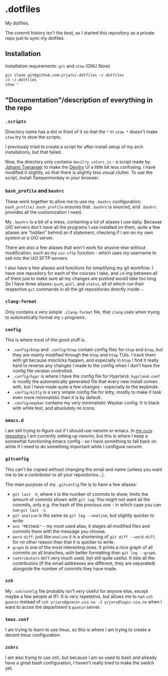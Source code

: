 # .dotfiles

My dotfiles.

The commit history isn't the best, as I started this repository as a private
repo just to sync my dotfiles.

## Installation

Installation requirements: `git` and `stow` (GNU Stow)

```bash
git clone git@github.com:yrjarv/.dotfiles ~/.dotfiles
cd ~/.dotfiles
stow *
```

## "Documentation"/description of everything in the repo

### `.scripts`

Directory name has a dot in front of it so that the `*` in `stow *` doesn't make
`stow` try to stow the scripts.

I previously tried to create a script for after-install setup of my arch
installations, but that failed.

Now, the directory only contains `devilry_colors.js` - a script made by [Johann
Tveranger](github.com/johtve) to make the [Devilry](devilry.ifi.uio.no) UI a
little bit less confusing. I have modified it slightly, so that there is
slightly less visual clutter. To use the script, install Tampermonkey in your
browser.

### `bash_profile` and `bashrc`

These work together to allow me to use my `.bashrc` configuration:
`bash_profile/.bash_profile` ensures that `.bashrc` is sourced, and `.bashrc`
provides all the customization I need.

My `.bashrc` is a bit of a mess, containing a lot of aliases I use daily.
Because UiO servers don't have all the programs I use installed on them, quite a
few aliases are "hidden" behind an if statement, checking if I am on my own
system or a UiO server.

There are also a few aliases that won't work for anyone else without
modification, such as my `uio-sftp` function - which uses my username to ssh
into the UiO SFTP servers.

I also have a few aliases and functions for simplifying my git workflow: I have
one repository for each of the courses I take, and `cd`-ing between all of them
just to make sure all my changes are pushed would take too long. So I have three
aliases: `push`, `pull`, and `status`, all of which run their respective `git`
commands in all the git repositories directly inside `~`.

### `clang-format`

Only contains a very simple `.clang-format` file, that `clang` uses when trying
to automatically format my `c` programs.

### `config`

This is where most of the good stuff is.

* `.config/btop` and `.config/htop` contain config files for `htop` and `btop`,
  but they are mainly modified through the `btop` and `htop` TUIs. I track them
  with git because misclicks happen, and especially in `btop` I find it really
  hard to reverse any changes I made to the config when I don't have the config
  file version controlled.
* `.config/hypr` is where I have the config file for Hyprland. `hyprland.conf`
  is mostly the automatically generated file that every new install comes with,
  but I have made quite a few changes - especially to the keybinds.
* `.config/kitty` is a very simple config file for kitty, mostly to make it look
  even more minimalistic than it is by default.
* `.config/waybar` contains my _very_ minimalistic Waybar config: It is black
  with white text, and absolutely no icons.

### `emacs.d`

I am still trying to figure out if I should use neovim or emacs. In [my `nvim`
repository](github.com/yrjarv/nvim) I am currently setting up neovim, but this
is where I keep a somewhat functioning emacs config - so I have something to
fall back on while if I need to do something important while I configure neovim.

### `gitconfig`

This can't be copied without changing the email and name (unless you want me to
be a contributor to all your repositories...).

The main purpose of my `.gitconfig` file is to have a few aliases:

* `git last -X`, where `X` is the number of commits to show, limits the amount
  of commits shown with `git log`: You might not want all the commits, only e.g.
  the hash of the previous one - in which case you can run `git last -1`.
* `git oneline` is the same as `git log --oneline`, but slightly quicker to
  write.
* `aco "MESSAGE"` - my most used alias, it stages all modified files and commits
  them with the message you choose.
* `word-diff`: just like `oneline` it is a shortening of `git diff --word-diff`,
  for no other reason than that it is quicker to write.
* `graph` is one of the most interesting ones. It prints a nice graph of all
  commits on all branches, with better formatting than `git log --graph`.
* `contributors` isn't very much used, byt still quite useful. It lists all the
  contributors (if the email addresses are different, they are separated)
  alongside the number of commits they have made.

### `ssh`

My `.ssh/config` file probably isn't very useful for anyone else, except maybe
a few people at IFI: It is very repetetive, but allows me to run `ssh guanin`
instead of `ssh yrjarv@guanin.uio.no -J yrjarv@login.uio.no` when I want to
acces the department's `guanin` server.

### `tmux.conf`

I am trying to learn to use tmux, so this is where I am trying to create a
decent tmux configuration.

### `zshrc`

I am also trying to use zsh, but because I am so used to bash and already have a
great bash configuration, I haven't really tried to make the switch yet.

